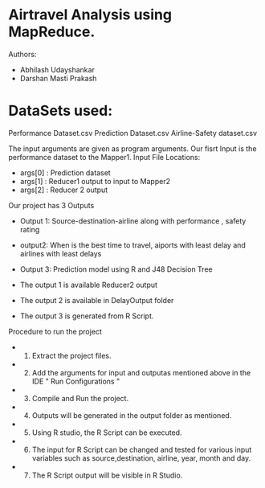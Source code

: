 # Airtravel Analysis using MapReduce.

Authors:
- Abhilash Udayshankar
- Darshan Masti Prakash


# DataSets used:
Performance Dataset.csv
Prediction Dataset.csv
Airline-Safety dataset.csv

The input arguments are given as program arguments. Our fisrt Input is the performance dataset to the Mapper1.
Input File Locations: 
- args[0] : Prediction dataset
- args[1] : Reducer1 output to input to Mapper2 
- args[2] : Reducer 2 output


Our project has 3 Outputs

- Output 1: Source-destination-airline along with performance , safety rating
- output2: When is the best time to travel, aiports with least delay and airlines with least delays
- Output 3: Prediction model using R and J48 Decision Tree

- The output 1 is available Reducer2 output
- The output 2 is available in DelayOutput folder
- The output 3 is generated from R Script.

Procedure to run the project

- 1) Extract the project files.
- 2) Add the arguments for input and outputas mentioned above in the IDE " Run Configurations "
- 3) Compile and Run the project.
- 4) Outputs will be generated in the output folder as mentioned.
- 5) Using R studio, the R Script can be executed.
- 6) The input for R Script can be changed and tested for various input variables such as source,destination, airline, year, month and day.
- 7) The R Script output will be visible in R Studio. 

		
